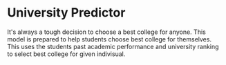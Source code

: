 # University Predictor
It's always a tough decision to choose a best college for anyone. This model is prepared to help students choose best college for themselves. This uses the students past academic performance and university ranking to select best college for given indivisual.
